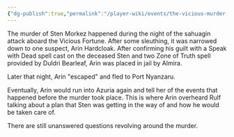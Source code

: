 ```yaml
---
{"dg-publish":true,"permalink":"/player-wiki/events/the-vicious-murder-on-the-vicious-fortune/","noteIcon":""}
---
```


The murder of Sten Morkez happened during the night of the sahuagin attack aboard the Vicious Fortune. After some sleuthing, it was narrowed down to one suspect, Arin Hardcloak. After confirming his guilt with a Speak with Dead spell cast on the deceased Sten and two Zone of Truth spell provided by Duldri Bearleaf, Arin was placed in jail by Almira. 

Later that night, Arin "escaped" and fled to Port Nyanzaru. 

Eventually, Arin would run into Azuria again and tell her of the events that happened before the murder took place. This is where Arin overheard Rulf talking about a plan that Sten was getting in the way of and how he would be taken care of.

There are still unanswered questions revolving around the murder.